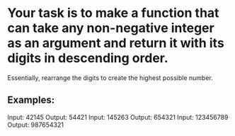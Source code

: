 
# Your task is to make a function that can take any non-negative integer as an argument and return it with its digits in descending order. 
Essentially, rearrange the digits to create the highest possible number.


## Examples:
Input: 42145 Output: 54421
Input: 145263 Output: 654321
Input: 123456789 Output: 987654321

